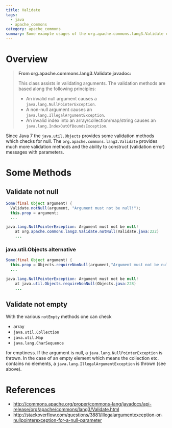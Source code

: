 ```yaml
---
title: Validate
tags:
  - java
  - apache_commons
category: apache_commons  
summary: Some example usages of the org.apache.commons.lang3.Validate class.
---
```

# Overview

>**From org.apache.commons.lang3.Validate javadoc:**
>
> This class assists in validating arguments. The validation methods are based along the following principles:
>    
> * An invalid null argument causes a `java.lang.NullPointerException`.
> * A non-null argument causes an `java.lang.IllegalArgumentException`.
> * An invalid index into an array/collection/map/string causes an `java.lang.IndexOutOfBoundsException`.


Since Java 7 the `java.util.Objects` provides some validation methods which checks for null. The `org.apache.commons.lang3.Validate` provides
much more validation methods and the ability to construct (validation error) messages with parameters.  

# Some Methods

## Validate not null

~~~ java
Some(final Object argument) {
  Validate.notNull(argument, "Argument must not be null!");
  this.prop = argument;
  ...
~~~

~~~ java
java.lang.NullPointerException: Argument must not be null!
	at org.apache.commons.lang3.Validate.notNull(Validate.java:222)
    ...
~~~

### java.util.Objects alternative

~~~ java
Some(final Object argument) {
  this.prop = Objects.requireNonNull(argument,"Argument must not be null!");
  ...
~~~

~~~ java
java.lang.NullPointerException: Argument must not be null!
	at java.util.Objects.requireNonNull(Objects.java:228)
    ...
~~~

## Validate not empty

With the various `notEmpty` methods one can check

* array
* `java.util.Collection`
* `java.util.Map`
* `java.lang.CharSequence`

for emptiness. If the argument is null, a `java.lang.NullPointerException` is thrown. In the case of an empty element which means the collection etc. contains no elements, a `java.lang.IllegalArgumentException` is thrown (see above).

# References
* <http://commons.apache.org/proper/commons-lang/javadocs/api-release/org/apache/commons/lang3/Validate.html>
* <http://stackoverflow.com/questions/3881/illegalargumentexception-or-nullpointerexception-for-a-null-parameter>
